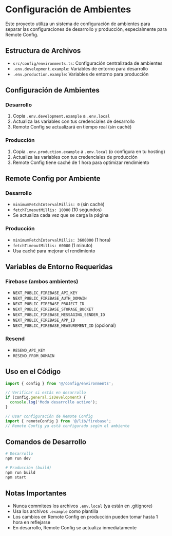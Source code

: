 # Configuración de Ambientes

Este proyecto utiliza un sistema de configuración de ambientes para separar las configuraciones de desarrollo y producción, especialmente para Remote Config.

## Estructura de Archivos

- `src/config/environments.ts`: Configuración centralizada de ambientes
- `.env.development.example`: Variables de entorno para desarrollo
- `.env.production.example`: Variables de entorno para producción

## Configuración de Ambientes

### Desarrollo
1. Copia `.env.development.example` a `.env.local`
2. Actualiza las variables con tus credenciales de desarrollo
3. Remote Config se actualizará en tiempo real (sin caché)

### Producción
1. Copia `.env.production.example` a `.env.local` (o configura en tu hosting)
2. Actualiza las variables con tus credenciales de producción
3. Remote Config tiene caché de 1 hora para optimizar rendimiento

## Remote Config por Ambiente

### Desarrollo
- `minimumFetchIntervalMillis: 0` (sin caché)
- `fetchTimeoutMillis: 10000` (10 segundos)
- Se actualiza cada vez que se carga la página

### Producción
- `minimumFetchIntervalMillis: 3600000` (1 hora)
- `fetchTimeoutMillis: 60000` (1 minuto)
- Usa caché para mejorar el rendimiento

## Variables de Entorno Requeridas

### Firebase (ambos ambientes)
- `NEXT_PUBLIC_FIREBASE_API_KEY`
- `NEXT_PUBLIC_FIREBASE_AUTH_DOMAIN`
- `NEXT_PUBLIC_FIREBASE_PROJECT_ID`
- `NEXT_PUBLIC_FIREBASE_STORAGE_BUCKET`
- `NEXT_PUBLIC_FIREBASE_MESSAGING_SENDER_ID`
- `NEXT_PUBLIC_FIREBASE_APP_ID`
- `NEXT_PUBLIC_FIREBASE_MEASUREMENT_ID` (opcional)

### Resend
- `RESEND_API_KEY`
- `RESEND_FROM_DOMAIN`

## Uso en el Código

```typescript
import { config } from '@/config/environments';

// Verificar si estás en desarrollo
if (config.general.isDevelopment) {
  console.log('Modo desarrollo activo');
}

// Usar configuración de Remote Config
import { remoteConfig } from '@/lib/firebase';
// Remote Config ya está configurado según el ambiente
```

## Comandos de Desarrollo

```bash
# Desarrollo
npm run dev

# Producción (build)
npm run build
npm start
```

## Notas Importantes

- Nunca commitees los archivos `.env.local` (ya están en .gitignore)
- Usa los archivos `.example` como plantilla
- Los cambios en Remote Config en producción pueden tomar hasta 1 hora en reflejarse
- En desarrollo, Remote Config se actualiza inmediatamente